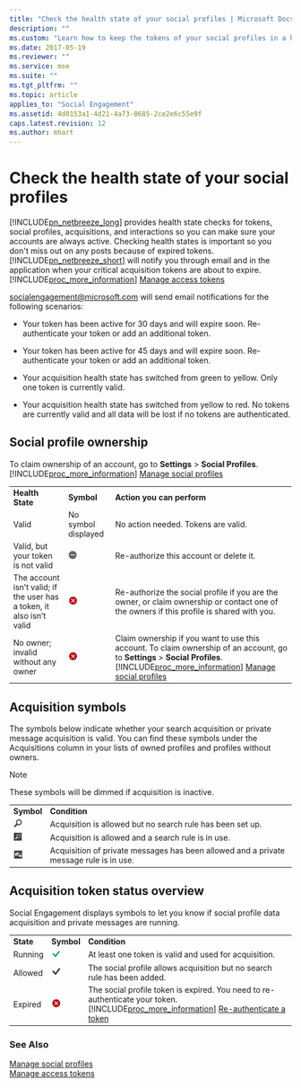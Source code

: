 ```yaml
---
title: "Check the health state of your social profiles | Microsoft Docs"
description: ""
ms.custom: "Learn how to keep the tokens of your social profiles in a healthy state."
ms.date: 2017-05-19
ms.reviewer: ""
ms.service: mse
ms.suite: ""
ms.tgt_pltfrm: ""
ms.topic: article
applies_to: "Social Engagement"
ms.assetid: 4d0153a1-4d21-4a73-8685-2ce2e6c55e9f
caps.latest.revision: 12
ms.author: mhart
---
```

# Check the health state of your social profiles
[!INCLUDE[pn_netbreeze_long](../includes/pn-netbreeze-long.md)] provides health state checks for tokens, social profiles, acquisitions, and interactions so you can make sure your accounts are always active. Checking health states is important so you don't miss out on any posts because of expired tokens. [!INCLUDE[pn_netbreeze_short](../includes/pn-netbreeze-short.md)] will notify you through email and in the application when your critical acquisition tokens are about to expire. [!INCLUDE[proc_more_information](../includes/proc-more-information.md)] [Manage access tokens](../social-engagement/manage-access-tokens.md)  
  
 socialengagement@microsoft.com will send email notifications for the following scenarios:  
  
-   Your token has been active for 30 days and will expire soon. Re-authenticate your token or add an additional token.  
  
-   Your token has been active for 45 days and will expire soon. Re-authenticate your token or add an additional token.  
  
-   Your acquisition health state has switched from green to yellow. Only one token is currently valid.  
  
-   Your acquisition health state has switched from yellow to red. No tokens are currently valid and all data will be lost if no tokens are authenticated.  
  
## Social profile ownership  
 To claim ownership of an account, go to **Settings** > **Social Profiles**. [!INCLUDE[proc_more_information](../includes/proc-more-information.md)] [Manage social profiles](../social-engagement/manage-social-profiles.md)  
  
||||  
|-|-|-|  
|**Health State**|**Symbol**|**Action you can perform**|  
|Valid|No symbol displayed|No action needed. Tokens are valid.|  
|Valid, but your token is not valid|![At least one token is not valid symbol](../social-engagement/media/token-not-valid-icon.png "At least one token is not valid symbol")|Re-authorize this account or delete it.|  
|The account isn’t valid; if the user has a token, it also isn’t valid|![No valid token symbol](../social-engagement/media/token-missing-icon.png "No valid token symbol")|Re-authorize the social profile if you are the owner, or claim ownership or contact one of the owners if this profile is shared with you.|  
|No owner; invalid without any owner|![No Ownership symbol](../social-engagement/media/no-ownership-icon.png "No Ownership symbol")|Claim ownership if you want to use this account. To claim ownership of an account, go to **Settings** > **Social Profiles**. [!INCLUDE[proc_more_information](../includes/proc-more-information.md)] [Manage social profiles](../social-engagement/manage-social-profiles.md)|  
  
## Acquisition symbols  
 The symbols below indicate whether your search acquisition or private message acquisition is valid. You can find these symbols under the Acquisitions column in your lists of owned profiles and profiles without owners.  
  
> [!NOTE]
>  These symbols will be dimmed if acquisition is inactive.  
  
|||  
|-|-|  
|**Symbol**|**Condition**|  
|![Search button](../social-engagement/media/magnifier-icon.png "Search button")|Acquisition is allowed but no search rule has been set up.|  
|![Keywords symbol](../social-engagement/media/keywords-search-rule-icon.png "Keywords symbol")|Acquisition is allowed and a search rule is in use.|  
|![Private messages symbol](../social-engagement/media/private-message-icon.png "Private messages symbol")|Acquisition of private messages has been allowed and a private message rule is in use.|  
  
## Acquisition token status overview  
 Social Engagement displays symbols to let you know if social profile data acquisition and private messages are running.  
  
||||  
|-|-|-|  
|**State**|**Symbol**|**Condition**|  
|Running|![Inidcates that data acquisition and private messages are running for this social profile](../social-engagement/media/valid-token-icon.png "Inidcates that data acquisition and private messages are running for this social profile")|At least one token is valid and used for acquisition.|  
|Allowed|![Acquisition Allowed symbol](../social-engagement/media/acquition-allowed-icon.png "Acquisition Allowed symbol")|The social profile allows acquisition but no search rule has been added.|  
|Expired|![No valid token symbol](../social-engagement/media/token-missing-icon.png "No valid token symbol")|The social profile token is expired. You need to re-authenticate your token. [!INCLUDE[proc_more_information](../includes/proc-more-information.md)] [Re-authenticate a token](../social-engagement/manage-access-tokens.md#reauth_token)|  
  
### See Also  
 [Manage social profiles](../social-engagement/manage-social-profiles.md)   
 [Manage access tokens](../social-engagement/manage-access-tokens.md)